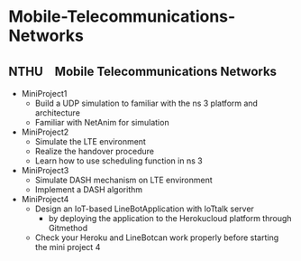 # Mobile-Telecommunications-Networks
## NTHU　Mobile Telecommunications Networks

* MiniProject1
  * Build a UDP simulation to familiar with the ns 3 platform and architecture
  * Familiar with NetAnim for simulation
* MiniProject2
  * Simulate the LTE environment
  * Realize the handover procedure
  * Learn how to use scheduling function in ns 3
* MiniProject3
  * Simulate DASH mechanism on LTE environment
  * Implement a DASH algorithm
* MiniProject4
  * Design an IoT-based LineBotApplication with IoTtalk server
    * by deploying the application to the Herokucloud platform through Gitmethod
  * Check your Heroku and LineBotcan work properly before starting the mini project 4
